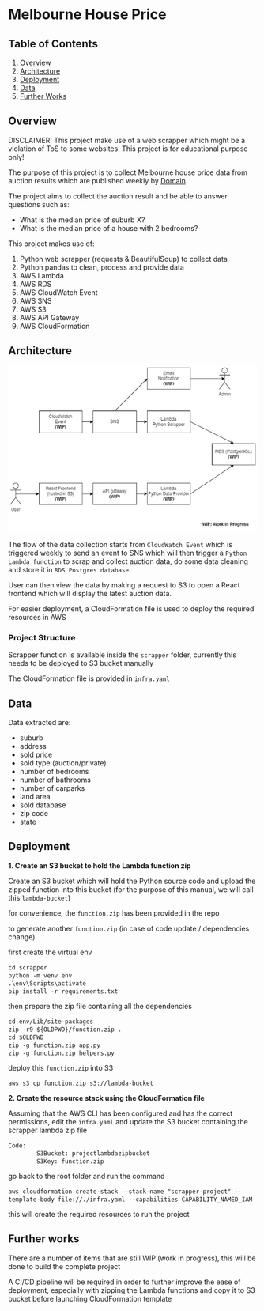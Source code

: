 # Melbourne House Price 

## Table of Contents

1. [Overview](#overview)
2. [Architecture](#architecture)
3. [Deployment](#deployment)
4. [Data](#data)
5. [Further Works](#further-works)


## Overview <a name="overview"></a>

DISCLAIMER: This project make use of a web scrapper which might be a violation of ToS to some websites. This project is for educational purpose only!

The purpose of this project is to collect Melbourne house price data from auction results which are published weekly by [Domain](https://www.domain.com.au/auction-results/melbourne).

The project aims to collect the auction result and be able to answer questions such as:
* What is the median price of suburb X?
* What is the median price of a house with 2 bedrooms?

This project makes use of:
1. Python web scrapper (requests & BeautifulSoup) to collect data
2. Python pandas to clean, process and provide data
2. AWS Lambda
3. AWS RDS
4. AWS CloudWatch Event
5. AWS SNS
6. AWS S3
7. AWS API Gateway
8. AWS CloudFormation

## Architecture <a name="architecture"></a>

![diagram](assets/diagram_20220626.jpg)

The flow of the data collection starts from `CloudWatch Event` which is triggered weekly to send an event to SNS which will then trigger a `Python Lambda function` to scrap and collect auction data, do some data cleaning and store it in `RDS Postgres database`.

User can then view the data by making a request to S3 to open a React frontend which will display the latest auction data.

For easier deployment, a CloudFormation file is used to deploy the required resources in AWS

### Project Structure

Scrapper function is available inside the `scrapper` folder, currently this needs to be deployed to S3 bucket manually

The CloudFormation file is provided in `infra.yaml`

## Data <a name="data"></a>

Data extracted are:
* suburb
* address
* sold price
* sold type (auction/private)
* number of bedrooms
* number of bathrooms
* number of carparks
* land area
* sold database
* zip code
* state

## Deployment <a name="deployment"></a>

**1. Create an S3 bucket to hold the Lambda function zip**

Create an S3 bucket which will hold the Python source code and upload the zipped function into this bucket (for the purpose of this manual, we will call this `lambda-bucket`)

for convenience, the `function.zip` has been provided in the repo

to generate another `function.zip` (in case of code update / dependencies change)

first create the virtual env

```
cd scrapper
python -m venv env
.\env\Scripts\activate
pip install -r requirements.txt
```

then prepare the zip file containing all the dependencies

```
cd env/Lib/site-packages
zip -r9 ${OLDPWD}/function.zip .
cd $OLDPWD
zip -g function.zip app.py
zip -g function.zip helpers.py
```

deploy this `function.zip` into S3

```
aws s3 cp function.zip s3://lambda-bucket
```

**2. Create the resource stack using the CloudFormation file**

Assuming that the AWS CLI has been configured and has the correct permissions, edit the `infra.yaml` and update the S3 bucket containing the scrapper lambda zip file

```
Code:
        S3Bucket: projectlambdazipbucket
        S3Key: function.zip
```

go back to the root folder and run the command

```
aws cloudformation create-stack --stack-name "scrapper-project" --template-body file://./infra.yaml --capabilities CAPABILITY_NAMED_IAM
```

this will create the required resources to run the project

## Further works <a name="further-works"></a>

There are a number of items that are still WIP (work in progress), this will be done to build the complete project

A CI/CD pipeline will be required in order to further improve the ease of deployment, especially with zipping the Lambda functions and copy it to S3 bucket before launching CloudFormation template